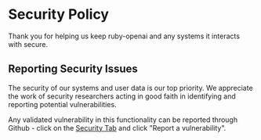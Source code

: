 # Security Policy

Thank you for helping us keep ruby-openai and any systems it interacts with secure.

## Reporting Security Issues

The security of our systems and user data is our top priority. We appreciate the work of security researchers acting in good faith in identifying and reporting potential vulnerabilities.

Any validated vulnerability in this functionality can be reported through Github - click on the [Security Tab](https://github.com/alexrudall/ruby-openai/security) and click "Report a vulnerability".
